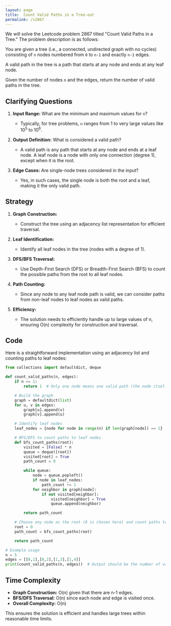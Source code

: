 ```yaml
---
layout: page
title:  Count Valid Paths in a Tree-out
permalink: /s2867
---
```

We will solve the Leetcode problem 2867 titled "Count Valid Paths in a Tree." The problem description is as follows:

You are given a tree (i.e., a connected, undirected graph with no cycles) consisting of `n` nodes numbered from `0` to `n-1` and exactly `n-1` edges.

A valid path in the tree is a path that starts at any node and ends at any leaf node.

Given the number of nodes `n` and the edges, return the number of valid paths in the tree.

## Clarifying Questions
1. **Input Range:** What are the minimum and maximum values for `n`?
   - Typically, for tree problems, `n` ranges from 1 to very large values like $10^5$ to $10^6$.

2. **Output Definition:** What is considered a valid path?
   - A valid path is any path that starts at any node and ends at a leaf node. A leaf node is a node with only one connection (degree 1), except when it is the root.

3. **Edge Cases:** Are single-node trees considered in the input?
   - Yes, in such cases, the single node is both the root and a leaf, making it the only valid path.

## Strategy
1. **Graph Construction:**
   - Construct the tree using an adjacency list representation for efficient traversal.

2. **Leaf Identification:**
   - Identify all leaf nodes in the tree (nodes with a degree of 1).

3. **DFS/BFS Traversal:**
   - Use Depth-First Search (DFS) or Breadth-First Search (BFS) to count the possible paths from the root to all leaf nodes.

4. **Path Counting:**
   - Since any node to any leaf node path is valid, we can consider paths from non-leaf nodes to leaf nodes as valid paths.

5. **Efficiency:**
   - The solution needs to efficiently handle up to large values of n, ensuring O(n) complexity for construction and traversal.

## Code

Here is a straightforward implementation using an adjacency list and counting paths to leaf nodes:

```python
from collections import defaultdict, deque

def count_valid_paths(n, edges):
    if n == 1:
        return 1  # Only one node means one valid path (the node itself)

    # Build the graph
    graph = defaultdict(list)
    for u, v in edges:
        graph[u].append(v)
        graph[v].append(u)

    # Identify leaf nodes
    leaf_nodes = {node for node in range(n) if len(graph[node]) == 1}

    # BFS/DFS to count paths to leaf nodes
    def bfs_count_paths(root):
        visited = [False] * n
        queue = deque([root])
        visited[root] = True
        path_count = 0

        while queue:
            node = queue.popleft()
            if node in leaf_nodes:
                path_count += 1
            for neighbor in graph[node]:
                if not visited[neighbor]:
                    visited[neighbor] = True
                    queue.append(neighbor)

        return path_count

    # Choose any node as the root (0 is chosen here) and count paths to leaves
    root = 0
    path_count = bfs_count_paths(root)

    return path_count

# Example usage
n = 5
edges = [[0,1],[0,2],[1,3],[1,4]]
print(count_valid_paths(n, edges))  # Output should be the number of valid paths
```

## Time Complexity
- **Graph Construction:** O(n) given that there are n-1 edges.
- **BFS/DFS Traversal:** O(n) since each node and edge is visited once.
- **Overall Complexity:** O(n)

This ensures the solution is efficient and handles large trees within reasonable time limits.